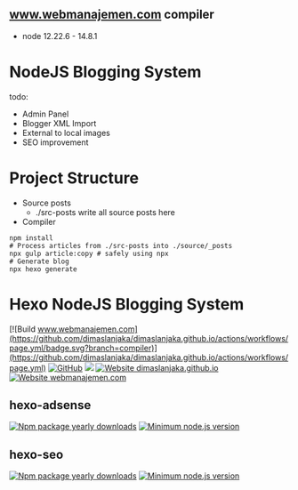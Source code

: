 ## www.webmanajemen.com compiler
- node 12.22.6 - 14.8.1

# NodeJS Blogging System
todo:
- Admin Panel
- Blogger XML Import
- External to local images
- SEO improvement

# Project Structure
- Source posts
  - ./src-posts write all source posts here
- Compiler
```shell
npm install
# Process articles from ./src-posts into ./source/_posts
npx gulp article:copy # safely using npx
# Generate blog
npx hexo generate
```

# Hexo NodeJS Blogging System

[![Build www.webmanajemen.com](https://github.com/dimaslanjaka/dimaslanjaka.github.io/actions/workflows/page.yml/badge.svg?branch=compiler)](https://github.com/dimaslanjaka/dimaslanjaka.github.io/actions/workflows/page.yml)
[![GitHub](https://badgen.net/badge/icon/github?icon=github&label)](https://github.com/dimaslanjaka/dimaslanjaka.github.io/tree/compiler)
[<img src="https://img.shields.io/badge/webmanajemen.com-up-green"/>](https://dimaslanjaka.github.io)
[![Website dimaslanjaka.github.io](https://img.shields.io/website-up-down-green-red/http/webmanajemen.com.svg)](https://webmanajemen.com)
[![Website webmanajemen.com](https://img.shields.io/website-up-down-green-red/https/webmanajemen.com.svg)](https://webmanajemen.com/)

## hexo-adsense
[![Npm package yearly downloads](https://badgen.net/npm/dy/hexo-adsense)](https://npmjs.com/package/hexo-adsense)
[![Minimum node.js version](https://badgen.net/npm/node/hexo-adsense)](https://npmjs.com/package/hexo-adsense)

## hexo-seo
[![Npm package yearly downloads](https://badgen.net/npm/dy/hexo-seo)](https://npmjs.com/package/hexo-seo)
[![Minimum node.js version](https://badgen.net/npm/node/hexo-seo)](https://npmjs.com/package/hexo-seo)